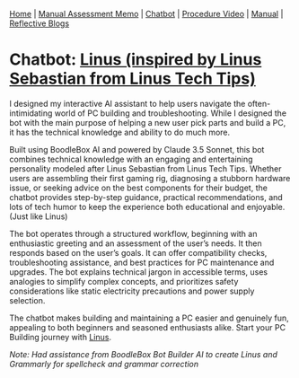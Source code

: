 [Home](index.md) | [Manual Assessment Memo](manual_assessment_memo.md) | [Chatbot](chatbot.md) | [Procedure Video](procedure_video.md) | [Manual](manual.md) | [Reflective Blogs](reflective_blogs.md)

# Chatbot: [Linus (inspired by Linus Sebastian from Linus Tech Tips)](https://box.boodle.ai/a/@PCBuildPro)

I designed my interactive AI assistant to help users navigate the often-intimidating world of PC building and troubleshooting. While I designed the bot with the main purpose of helping a new user pick parts and build a PC, it has the technical knowledge and ability to do much more. 

Built using BoodleBox AI and powered by Claude 3.5 Sonnet, this bot combines technical knowledge with an engaging and entertaining personality modeled after Linus Sebastian from Linus Tech Tips. Whether users are assembling their first gaming rig, diagnosing a stubborn hardware issue, or seeking advice on the best components for their budget, the chatbot provides step-by-step guidance, practical recommendations, and lots of tech humor to keep the experience both educational and enjoyable. (Just like Linus)

The bot operates through a structured workflow, beginning with an enthusiastic greeting and an assessment of the user’s needs. It then responds based on the user’s goals. It can offer compatibility checks, troubleshooting assistance, and best practices for PC maintenance and upgrades. The bot explains technical jargon in accessible terms, uses analogies to simplify complex concepts, and prioritizes safety considerations like static electricity precautions and power supply selection.  

The chatbot makes building and maintaining a PC easier and genuinely fun, appealing to both beginners and seasoned enthusiasts alike. Start your PC Building journey with [Linus](https://box.boodle.ai/a/@PCBuildPro).

*Note: Had assistance from BoodleBox Bot Builder AI to create Linus and Grammarly for spellcheck and grammar correction*
